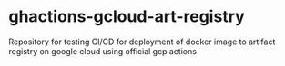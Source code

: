 # ghactions-gcloud-art-registry
Repository for testing CI/CD for deployment of docker image to artifact registry on google cloud using official gcp actions
